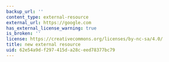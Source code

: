 ```yaml
---
backup_url: ''
content_type: external-resource
external_url: https://google.com
has_external_license_warning: true
is_broken: ''
license: https://creativecommons.org/licenses/by-nc-sa/4.0/
title: new external resource
uid: 62e54a9d-f297-415d-a28c-eed78377bc79
---
```

